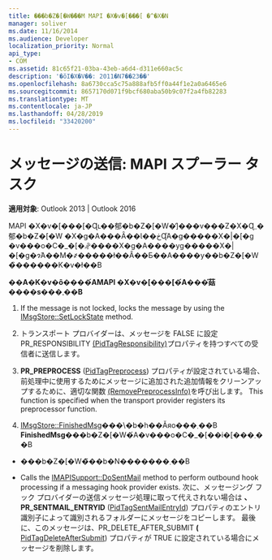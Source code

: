 ```yaml
---
title: ���b�Z�[�W�̑��M MAPI �X�v�[���[ �^�X�N
manager: soliver
ms.date: 11/16/2014
ms.audience: Developer
localization_priority: Normal
api_type:
- COM
ms.assetid: 81c65f21-03ba-43eb-a6d4-d311e660ac5c
description: '�ŏI�X�V��: 2011�N7��23��'
ms.openlocfilehash: 8a6730cca5c75a888afb5ff0a44f1e2a0a6465e6
ms.sourcegitcommit: 8657170d071f9bcf680aba50b9c07f2a4fb82283
ms.translationtype: MT
ms.contentlocale: ja-JP
ms.lasthandoff: 04/28/2019
ms.locfileid: "33420200"
---
```

# <a name="sending-messages-mapi-spooler-tasks"></a>メッセージの送信: MAPI スプーラー タスク

  
  
**適用対象**: Outlook 2013 | Outlook 2016 
  
MAPI �X�v�[���[�Ɋւ��郁�b�Z�[�W�̓]���v���Z�X�Ɋ܂܂�郁�b�Z�[�W �X�g�A���Ȃ��Ɩ��ڂɊ֘A�g�����X�|�[�g �v���o�C�_�[�𖧌����X�g�A����уg�����X�|�[�g�ɂ́A��M�҂�����ł��Ȃ��Ƃ��A����у��b�Z�[�W�̏������K�v�ł��B
  
 **��A�K�v�ȏ����́AMAPI �X�v�[���[�́A���̎菇����s���܂��B**
  
1. If the message is not locked, locks the message by using the [IMsgStore::SetLockState](imsgstore-setlockstate.md) method. 
    
2. トランスポート プロバイダーは、メッセージを FALSE に設定PR_RESPONSIBILITY  [(PidTagResponsibility)](pidtagresponsibility-canonical-property.md)プロパティを持つすべての受信者に送信します。 
    
3. **PR_PREPROCESS** ([PidTagPreprocess](pidtagpreprocess-canonical-property.md)) プロパティが設定されている場合、前処理中に使用するためにメッセージに追加された追加情報をクリーンアップするために、適切な関数 [(RemovePreprocessInfo)](removepreprocessinfo.md)を呼び出します。 This function is specified when the transport provider registers its preprocessor function. 
    
4. [IMsgStore::FinishedMsg](imsgstore-finishedmsg.md)���\�b�h��Ăяo���܂��B **FinishedMsg**���b�Z�[�W�́A�v���o�C�_�[��i�[���܂��B
    
  - ���b�Z�[�W�̃��b�N�������܂��B
    
  - Calls the [IMAPISupport::DoSentMail](imapisupport-dosentmail.md) method to perform outbound hook processing if a messaging hook provider exists. 次に、メッセージング フック プロバイダーの送信メッセージ処理に取って代えされない場合は **、PR_SENTMAIL_ENTRYID** ([PidTagSentMailEntryId](pidtagsentmailentryid-canonical-property.md)) プロパティのエントリ識別子によって識別されるフォルダーにメッセージをコピーします。 最後に、このメッセージは、PR_DELETE_AFTER_SUBMIT **(** [PidTagDeleteAfterSubmit](pidtagdeleteaftersubmit-canonical-property.md)) プロパティが TRUE に設定されている場合にメッセージを削除します。 
    


